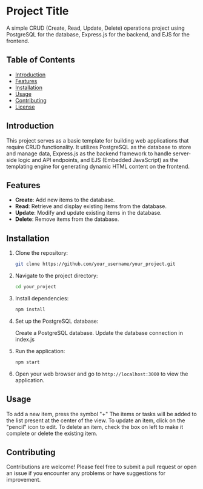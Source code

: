 # Project Title

A simple CRUD (Create, Read, Update, Delete) operations project using PostgreSQL for the database, Express.js for the backend, and EJS for the frontend.

## Table of Contents

- [Introduction](#introduction)
- [Features](#features)
- [Installation](#installation)
- [Usage](#usage)
- [Contributing](#contributing)
- [License](#license)

## Introduction

This project serves as a basic template for building web applications that require CRUD functionality. It utilizes PostgreSQL as the database to store and manage data, Express.js as the backend framework to handle server-side logic and API endpoints, and EJS (Embedded JavaScript) as the templating engine for generating dynamic HTML content on the frontend.

## Features

- **Create**: Add new items to the database.
- **Read**: Retrieve and display existing items from the database.
- **Update**: Modify and update existing items in the database.
- **Delete**: Remove items from the database.

## Installation

1. Clone the repository:

   ```bash
   git clone https://github.com/your_username/your_project.git
2. Navigate to the project directory:

   ```bash
   cd your_project
3. Install dependencies:

   ```bash
   npm install
4. Set up the PostgreSQL database:
   
   Create a PostgreSQL database.
   Update the database connection in index.js
5. Run the application:

   ```bash
   npm start
6. Open your web browser and go to `http://localhost:3000` to view the application.

## Usage

To add a new item, press the symbol "+" 
The items or tasks will be added to the list present at the center of the view.
To update an item, click on the "pencil" icon to edit.
To delete an item, check the box on left to make it complete or delete the existing item.

## Contributing
Contributions are welcome! Please feel free to submit a pull request or open an issue if you encounter any problems or have suggestions for improvement.
   
